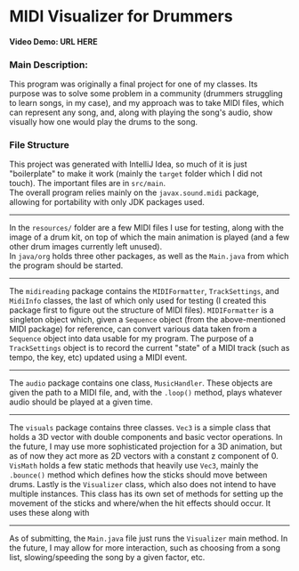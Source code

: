 # MIDI Visualizer for Drummers
#### Video Demo: **URL HERE**
### Main Description:
This program was originally a final project for one of my classes. Its purpose was to solve some problem in a community (drummers struggling to learn songs, in my case), and my approach was to take MIDI files, which can represent any song, and, along with playing the song's audio, show visually how one would play the drums to the song.
### File Structure
This project was generated with IntelliJ Idea, so much of it is just "boilerplate" to make it work (mainly the `target` folder which I did not touch). The important files are in `src/main`.
<br>
The overall program relies mainly on the `javax.sound.midi` package, allowing for portability with only JDK packages used.
<br>
___
In the `resources/` folder are a few MIDI files I use for testing, along with the image of a drum kit, on top of which the main animation is played (and a few other drum images currently left unused).
<br>
In `java/org` holds three other packages, as well as the `Main.java` from which the program should be started.
___
The `midireading` package contains the `MIDIFormatter`, `TrackSettings`, and `MidiInfo` classes, the last of which only used for testing (I created this package first to figure out the structure of MIDI files). `MIDIFormatter` is a singleton object which, given a `Sequence` object (from the above-mentioned MIDI package) for reference, can convert various data taken from a `Sequence` object into data usable for my program. The purpose of a `TrackSettings` object is to record the current "state" of a MIDI track (such as tempo, the key, etc) updated using a MIDI event.
___
The `audio` package contains one class, `MusicHandler`. These objects are given the path to a MIDI file, and, with the `.loop()` method, plays whatever audio should be played at a given time.
___
The `visuals` package contains three classes. `Vec3` is a simple class that holds a 3D vector with double components and basic vector operations. In the future, I may use more sophisticated projection for a 3D animation, but as of now they act more as 2D vectors with a constant z component of 0. `VisMath` holds a few static methods that heavily use `Vec3`, mainly the `.bounce()` method which defines how the sticks should move between drums. Lastly is the `Visualizer` class, which also does not intend to have multiple instances. This class has its own set of methods for setting up the movement of the sticks and where/when the hit effects should occur. It uses these along with 
___
As of submitting, the `Main.java` file just runs the `Visualizer` main method. In the future, I may allow for more interaction, such as choosing from a song list, slowing/speeding the song by a given factor, etc.
